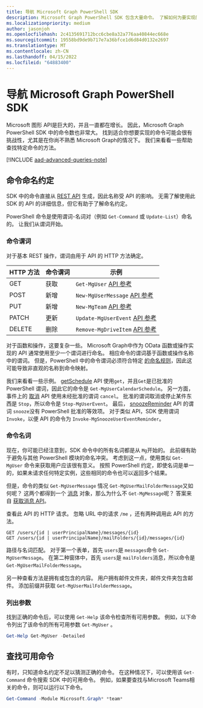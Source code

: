 ```yaml
---
title: 导航 Microsoft Graph PowerShell SDK
description: Microsoft Graph PowerShell SDK 包含大量命令。 了解如何为要实现的目标找到正确的命令。
ms.localizationpriority: medium
author: jasonjoh
ms.openlocfilehash: 2c4135691712bcc6cbe8a32a776aa40844ec668e
ms.sourcegitcommit: 19558bd9de9b717e7a36bfce1d6d84d0132e2697
ms.translationtype: MT
ms.contentlocale: zh-CN
ms.lasthandoff: 04/15/2022
ms.locfileid: "64883400"
---
```

# <a name="navigating-the-microsoft-graph-powershell-sdk"></a>导航 Microsoft Graph PowerShell SDK

Microsoft 图形 API是巨大的，并且一直都在增长。 因此，Microsoft Graph PowerShell SDK 中的命令数也非常大。 找到适合你想要实现的命令可能会很有挑战性，尤其是在你尚不熟悉 Microsoft Graph的情况下。 我们来看看一些帮助查找特定命令的方法。

[!INCLUDE [aad-advanced-queries-note](../../includes/aad-advanced-queries-note.md)]

## <a name="command-naming-conventions"></a>命令命名约定

SDK 中的命令直接从 [REST API](/graph/api/overview?view=graph-rest-1.0&preserve-view=true) 生成，因此名称受 API 的影响。 无需了解使用此 SDK 的 API 的详细信息，但它有助于了解命名约定。

PowerShell 命令是使用谓词-名词对（例如 `Get-Command` 或 `Update-List`）命名的。 让我们从谓词开始。

### <a name="command-verbs"></a>命令谓词

对于基本 REST 操作，谓词由用于 API 的 HTTP 方法确定。

| HTTP 方法 | 命令谓词 | 示例 |
|-------------|--------------|---|
| GET         | 获取          | `Get-MgUser` [API 参考](/graph/api/user-get?view=graph-rest-1.0&preserve-view=true) |
| POST        | 新增          | `New-MgUserMessage` [API 参考](/graph/api/user-post-messages?view=graph-rest-1.0&preserve-view=true) |
| PUT         | 新增          | `New-MgTeam` [API 参考](/graph/api/team-put-teams?view=graph-rest-1.0&preserve-view=true) |
| PATCH       | 更新       | `Update-MgUserEvent` [API 参考](/graph/api/event-update?view=graph-rest-1.0&preserve-view=true) |
| DELETE      | 删除       | `Remove-MgDriveItem` [API 参考](/graph/api/driveitem-delete?view=graph-rest-1.0&preserve-view=true) |

对于函数和操作，这要复杂一些。 Microsoft Graph中作为 OData 函数或操作实现的 API 通常使用至少一个谓词进行命名。 相应命令的谓词基于函数或操作名称中的谓词。 但是，PowerShell 中的命令谓词必须符合特定 [的命名规则](/powershell/scripting/developer/cmdlet/approved-verbs-for-windows-powershell-commands)，因此这可能导致非直观的名称到命令映射。

我们来看看一些示例。 [getSchedule](/graph/api/calendar-getschedule?view=graph-rest-1.0&preserve-view=true) API 使用`get`，并且`Get`是已批准的 PowerShell 谓词，因此它的命令是 `Get-MgUserCalendarSchedule`。 另一方面，事件上的 [取消](/graph/api/event-cancel?view=graph-rest-beta&preserve-view=true) API 使用未经批准的谓词 `cancel`。 批准的谓词取消或停止某件东西是 `Stop`，所以命令是 `Stop-MgUserEvent`。 最后， [snoozeReminder](/graph/api/event-snoozereminder?view=graph-rest-1.0&preserve-view=true) API 的谓词 `snooze`没有 PowerShell 批准的等效项。 对于类似 API，SDK 使用谓词 `Invoke`，以便 API 的命令为 `Invoke-MgSnoozeUserEventReminder`。

### <a name="command-nouns"></a>命令名词

现在，你可能已经注意到，SDK 命令中的所有名词都是从 `Mg`开始的。 此前缀有助于避免与其他 PowerShell 模块的命名冲突。 考虑到这一点，使用类似 `Get-MgUser` 命令来获取用户应该很有意义。 按照 PowerShell 约定，即使名词是单一的，如果未请求任何特定实例，这些相同的命令也可以返回多个结果。

但是，命令的类似 `Get-MgUserMessage` 情况 `Get-MgUserMailFolderMessage`又如何呢？ 这两个都得到一个 [消息](/graph/api/resources/message?view=graph-rest-1.0&preserve-view=true) 对象，那么为什么不 `Get-MgMessage`呢？ 答案来自 [获取消息 API](/graph/api/message-get?view=graph-rest-1.0&preserve-view=true)。

查看此 API 的 HTTP 请求。 忽略 URL 中的请求 `/me` ，还有两种调用此 API 的方法。

```http
GET /users/{id | userPrincipalName}/messages/{id}
GET /users/{id | userPrincipalName}/mailFolders/{id}/messages/{id}
```

路径与名词匹配。 对于第一个表单，首先 `users`是 `messages`命令 `Get-MgUserMessage`。 在第二种窗体中，首先 `users`是 `mailFolders`消息，所以命令是 `Get-MgUserMailFolderMessage`。

另一种查看方法是拥有或包含的内容。 用户拥有邮件文件夹，邮件文件夹包含邮件。 添加前缀并获取 `Get-MgUserMailFolderMessage`。

### <a name="listing-parameters"></a>列出参数

找到正确的命令后，可以使用 `Get-Help` 该命令检查所有可用参数。 例如，以下命令列出了该命令的所有可用参数 `Get-MgUser` 。

```powershell
Get-Help Get-MgUser -Detailed
```

## <a name="finding-available-commands"></a>查找可用命令

有时，只知道命名约定不足以猜测正确的命令。 在这种情况下，可以使用该 `Get-Command` 命令搜索 SDK 中的可用命令。 例如，如果要查找与Microsoft Teams相关的命令，则可以运行以下命令。

```powershell
Get-Command -Module Microsoft.Graph* *team*
```
